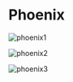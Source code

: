 # Phoenix


![phoenix1](https://user-images.githubusercontent.com/72663288/140573627-e8c86281-efd9-4341-bda3-e68ffcca2a2b.png)

![phoenix2](https://user-images.githubusercontent.com/72663288/140573632-e101fac4-67a3-4d8f-b9cf-68cdb7ba450a.png)

![phoenix3](https://user-images.githubusercontent.com/72663288/140573636-e14e0cde-18d9-405a-a87b-732f367f494f.png)
